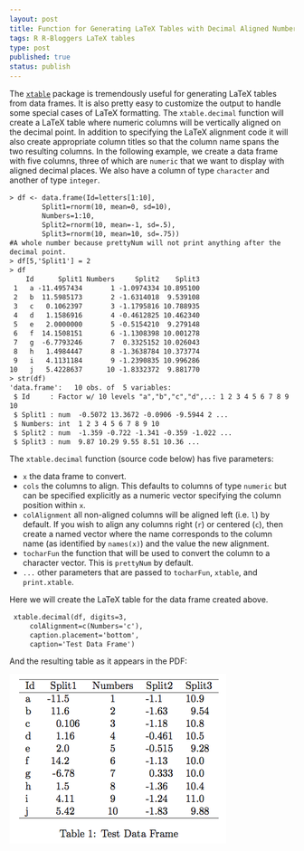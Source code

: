 ```yaml
--- 
layout: post
title: Function for Generating LaTeX Tables with Decimal Aligned Numbers
tags: R R-Bloggers LaTeX tables
type: post
published: true
status: publish
---
```


The [`xtable`](http://xtable.r-forge.r-project.org/) package is tremendously useful for generating LaTeX tables from data frames. It is also pretty easy to customize the output to handle some special cases of LaTeX formatting. The `xtable.decimal` function will create a LaTeX table where  numeric columns will be vertically aligned on the decimal point. In addition to specifying the LaTeX alignment code it will also create appropriate column titles so that the column name spans the two resulting columns. In the following example, we create a data frame with five columns, three of which are `numeric` that we want to display with aligned decimal places. We also have a column of type `character` and another of type `integer`.

	> df <- data.frame(Id=letters[1:10], 
	 		Split1=rnorm(10, mean=0, sd=10),
	 		Numbers=1:10,
	 		Split2=rnorm(10, mean=-1, sd=.5),
	 		Split3=rnorm(10, mean=10, sd=.75))
	#A whole number because prettyNum will not print anything after the decimal point.
	> df[5,'Split1'] = 2 
	> df
	    Id      Split1 Numbers     Split2    Split3
	 1   a -11.4957434       1 -1.0974334 10.895100
	 2   b  11.5985173       2 -1.6314018  9.539108
	 3   c   0.1062397       3 -1.1795816 10.788935
	 4   d   1.1586916       4 -0.4612825 10.462340
	 5   e   2.0000000       5 -0.5154210  9.279148
	 6   f  14.1508151       6 -1.1308398 10.001278
	 7   g  -6.7793246       7  0.3325152 10.026043
	 8   h   1.4984447       8 -1.3638784 10.373774
	 9   i   4.1131184       9 -1.2390835 10.996286
	10   j   5.4228637      10 -1.8332372  9.881770
	> str(df)
	'data.frame':	10 obs. of  5 variables:
	 $ Id     : Factor w/ 10 levels "a","b","c","d",..: 1 2 3 4 5 6 7 8 9 10
	 $ Split1 : num  -0.5072 13.3672 -0.0906 -9.5944 2 ...
	 $ Numbers: int  1 2 3 4 5 6 7 8 9 10
	 $ Split2 : num  -1.359 -0.722 -1.341 -0.359 -1.022 ...
	 $ Split3 : num  9.87 10.29 9.55 8.51 10.36 ...
	 
The `xtable.decimal` function (source code below) has five parameters:

- `x` the data frame to convert.
- `cols` the columns to align. This defaults to columns of type `numeric` but can be specified explicitly as a numeric vector specifying the column position within `x`.
- `colAlignment` all non-aligned columns will be aligned left (i.e. `l`) by default. If you wish to align any columns right (`r`) or centered (`c`), then create a named vector where the name corresponds to the column name (as identified by `names(x)`) and the value the new alignment.
- `tocharFun` the function that will be used to convert the column to a character vector. This is `prettyNum` by default.
- `...` other parameters that are passed to `tocharFun`, `xtable`, and `print.xtable`.

Here we will create the LaTeX table for the data frame created above.

	 xtable.decimal(df, digits=3, 
		 colAlignment=c(Numbers='c'), 
		 caption.placement='bottom', 
		 caption='Test Data Frame')

And the resulting table as it appears in the PDF:

![xtable Output](/images/xtable-decimal.png)

<script src="https://gist.github.com/4458674.js"></script>
